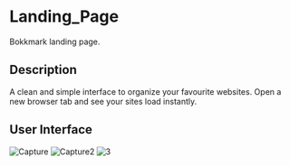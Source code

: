 # Landing_Page

Bokkmark landing page.

## Description

A clean and simple interface to organize your favourite websites. 
Open a new browser tab and see your sites load instantly.

## User Interface

![Capture](https://user-images.githubusercontent.com/86045021/177047145-c67ad599-7007-4ad9-bd2d-e66d133d74fa.JPG)
![Capture2](https://user-images.githubusercontent.com/86045021/177047149-e9647ee6-da4e-46c7-97fe-8dd5530bff58.JPG)
![3](https://user-images.githubusercontent.com/86045021/177047151-007f8ca3-ac1a-46a0-a602-6145c980ede1.JPG)
